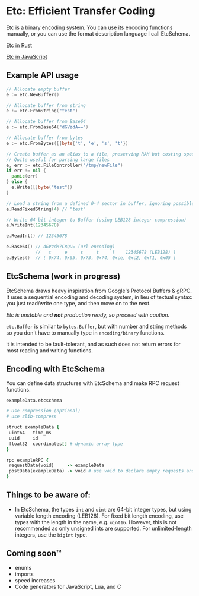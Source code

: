 # Etc: Efficient Transfer Coding

Etc is a binary encoding system. You can use its encoding functions manually, or you can use the format description language I call EtcSchema.

[Etc in Rust](https://github.com/superp00t/etc-rs)

[Etc in JavaScript](https://github.com/superp00t/etc-js)

## Example API usage

```go
// Allocate empty buffer
e := etc.NewBuffer()

// Allocate buffer from string
e := etc.FromString("test")

// Allocate buffer from Base64
e := etc.FromBase64("dGVzdA==")

// Allocate buffer from bytes
e := etc.FromBytes([]byte{'t', 'e', 's', 't'})

// Create buffer as an alias to a file, preserving RAM but costing speed at runtime with disk IO
// Quite useful for parsing large files
e, err := etc.FileController("/tmp/newFile")
if err != nil {
  panic(err)
} else {
  e.Write([]byte("test"))
}

// Load a string from a defined 0-4 sector in buffer, ignoring possible zero padding bytes. This is not recommended and only included to support certain protocols and formats.
e.ReadFixedString(4) // "test"

// Write 64-bit integer to Buffer (using LEB128 integer compression)
e.WriteInt(12345678)

e.ReadInt() // 12345678

e.Base64() // dGVzdM7C8QU= (url encoding)
           //   t     e     s     t     [    12345678 (LEB128) ]
e.Bytes()  // [ 0x74, 0x65, 0x73, 0x74, 0xce, 0xc2, 0xf1, 0x05 ]
```

## EtcSchema (work in progress)
EtcSchema draws heavy inspiration from Google's Protocol Buffers & gRPC. It uses a sequential encoding and decoding system, in lieu of textual syntax: you just read/write one type, and then move on to the next. 

*Etc is unstable and **not** production ready, so proceed with caution.*

`etc.Buffer` is similar to `bytes.Buffer`, but with number and string methods so you don't have to manually type in `encoding/binary` functions.

it is intended to be fault-tolerant, and as such does not return errors for most reading and writing functions.

## Encoding with EtcSchema

You can define data structures with EtcSchema and make RPC request functions.

`exampleData.etcschema`
```ruby
# Use compression (optional)
# use zlib-compress

struct exampleData {
 uint64   time_ms
 uuid     id
 float32  coordinates[] # dynamic array type
}

rpc exampleRPC {
 requestData(void)     -> exampleData
 postData(exampleData) -> void # use void to declare empty requests and responses
}
```

## Things to be aware of:

- In EtcSchema, the types `int` and `uint` are 64-bit integer types, but using variable length encoding (LEB128). For fixed bit length encoding, use types with the length in the name, e.g. `uint16`. However, this is not recommended as only unsigned ints are supported. For unlimited-length integers, use the `bigint` type.

## Coming soon™

- enums
- imports
- speed increases
- Code generators for JavaScript, Lua, and C
